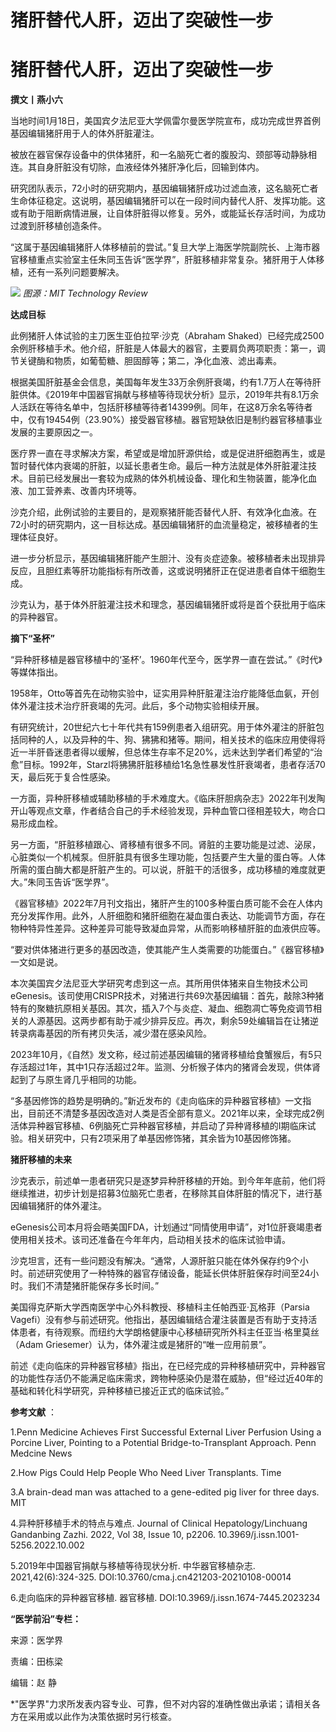 # 猪肝替代人肝，迈出了突破性一步

# 猪肝替代人肝，迈出了突破性一步

**撰文丨燕小六**

当地时间1月18日，美国宾夕法尼亚大学佩雷尔曼医学院宣布，成功完成世界首例基因编辑猪肝用于人的体外肝脏灌注。

被放在器官保存设备中的供体猪肝，和一名脑死亡者的腹股沟、颈部等动静脉相连。其自身肝脏没有切除，血液经体外猪肝净化后，回输到体内。

研究团队表示，72小时的研究期内，基因编辑猪肝成功过滤血液，这名脑死亡者生命体征稳定。这说明，基因编辑猪肝可以在一段时间内替代人肝、发挥功能。这或有助于阻断病情进展，让自体肝脏得以修复。另外，或能延长存活时间，为成功过渡到肝移植创造条件。

“这属于基因编辑猪肝人体移植前的尝试。”复旦大学上海医学院副院长、上海市器官移植重点实验室主任朱同玉告诉“医学界”，肝脏移植非常复杂。猪肝用于人体移植，还有一系列问题要解决。

![](https://inews.gtimg.com/om_bt/OSzmKVtLjBAzOCsQrppc5gH3zmr0siEpZuNK1VnFksaZYAA/1000)
_图源：MIT Technology Review_

**达成目标**

此例猪肝人体试验的主刀医生亚伯拉罕·沙克（Abraham
Shaked）已经完成2500余例肝移植手术。他介绍，肝脏是人体最大的器官，主要肩负两项职责：第一，调节关键酶和物质，如葡萄糖、胆固醇等；第二，净化血液、滤出毒素。

根据美国肝脏基金会信息，美国每年发生33万余例肝衰竭，约有1.7万人在等待肝脏供体。《2019年中国器官捐献与移植等待现状分析》显示，2019年共有8.1万余人活跃在等待名单中，包括肝移植等待者14399例。同年，在这8万余名等待者中，仅有19454例（23.90%）接受器官移植。器官短缺依旧是制约器官移植事业发展的主要原因之一。

医疗界一直在寻求解决方案，希望或是增加肝源供给，或是促进肝细胞再生，或是暂时替代体内衰竭的肝脏，以延长患者生命。最后一种方法就是体外肝脏灌注技术。目前已经发展出一套较为成熟的体外机械设备、理化和生物装置，能净化血液、加工营养素、改善内环境等。

沙克介绍，此例试验的主要目的，是观察猪肝能否替代人肝、有效净化血液。在72小时的研究期内，这一目标达成。基因编辑猪肝的血流量稳定，被移植者的生理体征良好。

进一步分析显示，基因编辑猪肝能产生胆汁、没有炎症迹象。被移植者未出现排异反应，且胆红素等肝功能指标有所改善，这或说明猪肝正在促进患者自体干细胞生成。

沙克认为，基于体外肝脏灌注技术和理念，基因编辑猪肝或将是首个获批用于临床的异种器官。

**摘下“圣杯”**

“异种肝移植是器官移植中的‘圣杯’。1960年代至今，医学界一直在尝试。”《时代》等媒体指出。

1958年，Otto等首先在动物实验中，证实用异种肝脏灌注治疗能降低血氨，开创体外灌注技术治疗肝衰竭的先河。此后，多个动物实验相续开展。

有研究统计，20世纪六七十年代共有159例患者入组研究。用于体外灌注的肝脏包括同种的人，以及异种的牛、狗、狒狒和猪等。期间，相关技术的临床应用使得将近一半肝昏迷患者得以缓解，但总体生存率不足20%，远未达到学者们希望的“治愈”目标。1992年，Starzl将狒狒肝脏移植给1名急性暴发性肝衰竭者，患者存活70天，最后死于复合性感染。

一方面，异种肝移植或辅助移植的手术难度大。《临床肝胆病杂志》2022年刊发陶开山等观点文章，作者结合自己的手术经验发现，异种血管口径相差较大，吻合口易形成血栓。

另一方面，“肝脏移植跟心、肾移植有很多不同。肾脏的主要功能是过滤、泌尿，心脏类似一个机械泵。但肝脏具有很多生理功能，包括要产生大量的蛋白等。人体所需的蛋白酶大都是肝脏产生的。可以说，肝脏干的活很多，成功移植的难度就更大。”朱同玉告诉“医学界”。

《器官移植》2022年7月刊文指出，猪肝产生的100多种蛋白质可能不会在人体内充分发挥作用。此外，人肝细胞和猪肝细胞在凝血蛋白表达、功能调节方面，存在物种特异性差异。这种差异可能导致凝血异常，从而影响移植肝脏的血液供应等。

“要对供体猪进行更多的基因改造，使其能产生人类需要的功能蛋白。”《器官移植》一文如是说。

本次美国宾夕法尼亚大学研究考虑到这一点。其所用供体猪来自生物技术公司eGenesis。该司使用CRISPR技术，对猪进行共69次基因编辑：首先，敲除3种猪特有的聚糖抗原相关基因。其次，插入7个与炎症、凝血、细胞凋亡等免疫调节相关的人源基因。这两步都有助于减少排异反应。再次，剩余59处编辑旨在让猪逆转录病毒基因的所有拷贝失活，减少潜在感染风险。

2023年10月，《自然》发文称，经过前述基因编辑的猪肾移植给食蟹猴后，有5只存活超过1年，其中1只存活超过2年。监测、分析猴子体内的猪肾会发现，供体肾起到了与原生肾几乎相同的功能。

“多基因修饰的趋势是明确的。”新近发布的《走向临床的异种器官移植》一文指出，目前还不清楚多基因改造对人类是否全部有意义。2021年以来，全球完成2例活体异种器官移植、6例脑死亡异种器官移植，并启动了异种肾移植的Ⅰ期临床试验。相关研究中，只有2项采用了单基因修饰猪，其余皆为10基因修饰猪。

**猪肝移植的未来**

沙克表示，前述单一患者研究只是逐梦异种肝移植的开始。到今年年底前，他们将继续推进，初步计划是招募3位脑死亡患者，在移除其自体肝脏的情况下，进行基因编辑猪肝的体外灌注。

eGenesis公司本月将会晤美国FDA，计划通过“同情使用申请”，对1位肝衰竭患者使用相关技术。该司还准备在今年年内，启动相关技术的临床试验申请。

沙克坦言，还有一些问题没有解决。“通常，人源肝脏只能在体外保存约9个小时。前述研究使用了一种特殊的器官存储设备，能延长供体肝脏保存时间至24小时。我们不清楚猪肝能保存多长时间。”

美国得克萨斯大学西南医学中心外科教授、移植科主任帕西亚·瓦格菲（Parsia
Vagefi）没有参与前述研究。他指出，基因编辑结合灌注装置是否有助于支持活体患者，有待观察。而纽约大学朗格健康中心移植研究所外科主任亚当·格里莫丝（Adam
Griesemer）认为，体外灌注或是猪肝的“唯一应用前景”。

前述《走向临床的异种器官移植》指出，在已经完成的异种移植研究中，异种器官的功能性存活仍不能满足临床需求，跨物种感染仍是潜在威胁，但“经过近40年的基础和转化科学研究，异种移植已接近正式的临床试验。”

**参考文献** ：

1.Penn Medicine Achieves First Successful External Liver Perfusion Using a
Porcine Liver, Pointing to a Potential Bridge-to-Transplant Approach. Penn
Medcine News

2.How Pigs Could Help People Who Need Liver Transplants. Time

3.A brain-dead man was attached to a gene-edited pig liver for three days. MIT

4.异种肝移植手术的特点与难点. Journal of Clinical Hepatology/Linchuang Gandanbing Zazhi.
2022, Vol 38, Issue 10, p2206. 10.3969/j.issn.1001-5256.2022.10.002

5.2019年中国器官捐献与移植等待现状分析. 中华器官移植杂志. 2021,42(6):324-325.
DOI:10.3760/cma.j.cn421203-20210108-00014

6.走向临床的异种器官移植. 器官移植. DOI:10.3969/j.issn.1674-7445.2023234

**“医学前沿”专栏：**

来源：医学界

责编：田栋梁

编辑：赵 静

*"医学界"力求所发表内容专业、可靠，但不对内容的准确性做出承诺；请相关各方在采用或以此作为决策依据时另行核查。

